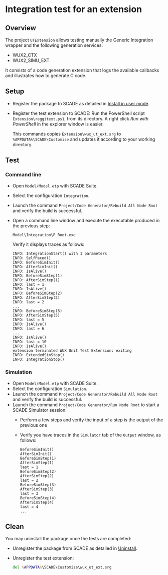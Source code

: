 # Integration test for an extension
## Overview
The project `UTExtension` allows testing manually the Generic Integration wrapper and the following generation services:

* WUX2_CTX
* WUX2_SIMU_EXT

It consists of a code generation extension that logs the available callbacks and illustrates how to generate C code.

## Setup
* Register the package to SCADE as detailed in
  [Install in user mode](<https://wux.scade.docs.pyansys.com/version/stable/getting_started/contributing.html#install-in-user-mode>).
* Register the test extension to SCADE: Run the PowerShell script
  `Extension\reggitext.ps1`, from its directory.
  A right click *Run with PowerShell* in the explorer window is easier.

  This commands copies `Extension\wux_ut_ext.srg` to `%APPDATA%\SCADE\Customize` and updates it according to your working directory.

## Test
### Command line
* Open `Model/Model.etp` with SCADE Suite.
* Select the configuration `Integration`.
* Launch the command `Project/Code Generator/Rebuild All Node Root` and verify the build is successful.
* Open a command line window and execute the executable produced in the previous step:

  ```cmd
  Model\Integration\P_Root.exe
  ```

  Verify it displays traces as follows:

  ```
  INFO: IntegrationStart() with 1 parameters
  INFO: SelfPaced()
  INFO: BeforeSimInit()
  INFO: AfterSimInit()
  INFO: IsAlive()
  INFO: BeforeSimStep(1)
  INFO: AfterSimStep(1)
  INFO: last = 1
  INFO: IsAlive()
  INFO: BeforeSimStep(2)
  INFO: AfterSimStep(2)
  INFO: last = 2
  ...
  INFO: BeforeSimStep(5)
  INFO: AfterSimStep(5)
  INFO: last = 5
  INFO: IsAlive()
  INFO: last = 6
  ...
  INFO: IsAlive()
  INFO: last = 10
  INFO: IsAlive()
  extension terminated WUX Unit Test Extension: exiting
  INFO: ExtendedSimStop()
  INFO: IntegrationStop()
  ```

### Simulation
* Open `Model/Model.etp` with SCADE Suite.
* Select the configuration `Simulation`.
* Launch the command `Project/Code Generator/Rebuild All Node Root` and verify the build is successful.
* Launch the command `Project/Code Generator/Run Node Root` to start a SCADE Simulator session.
  * Perform a few steps and verify the input of a step is the output of the previous one
  * Verify you have traces in the `Simulator` tab of the `Output` window, as follows:

    ```
    BeforeSimInit()
    AfterSimInit()
    BeforeSimStep(1)
    AfterSimStep(1)
    last = 1
    BeforeSimStep(2)
    AfterSimStep(2)
    last = 2
    BeforeSimStep(3)
    AfterSimStep(3)
    last = 3
    BeforeSimStep(4)
    AfterSimStep(4)
    last = 4
    ...
    ```

## Clean
You may uninstall the package once the tests are completed:

* Unregister the package from SCADE as detailed in
  [Uninstall](<https://wux.scade.docs.pyansys.com/version/stable/getting_started/contributing.html#uninstall>).
* Unregister the test extension:

  ```cmd
  del %APPDATA%\SCADE\Customize\wux_ut_ext.srg
  ```
